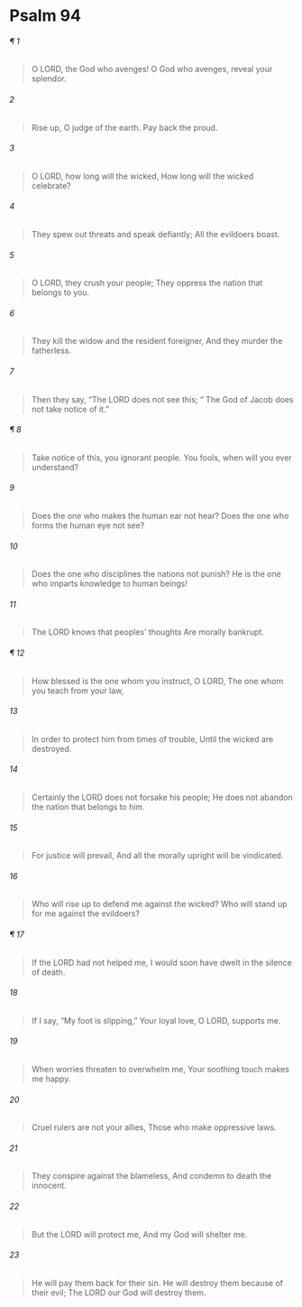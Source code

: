 # Psalm 94
###### ¶ 1
> O LORD, the God who avenges!
> O God who avenges, reveal your splendor.
###### 2
> Rise up, O judge of the earth.
> Pay back the proud.
###### 3
> O LORD, how long will the wicked,
> How long will the wicked celebrate?
###### 4
> They spew out threats and speak defiantly;
> All the evildoers boast.
###### 5
> O LORD, they crush your people;
> They oppress the nation that belongs to you.
###### 6
> They kill the widow and the resident foreigner,
> And they murder the fatherless.
###### 7
> Then they say, “The LORD does not see this;
>  “ The God of Jacob does not take notice of it.”
###### ¶ 8
> Take notice of this, you ignorant people.
> You fools, when will you ever understand?
###### 9
> Does the one who makes the human ear not hear?
> Does the one who forms the human eye not see?
###### 10
> Does the one who disciplines the nations not punish?
> He is the one who imparts knowledge to human beings!
###### 11
> The LORD knows that peoples’ thoughts
> Are morally bankrupt.
###### ¶ 12
> How blessed is the one whom you instruct, O LORD,
> The one whom you teach from your law,
###### 13
> In order to protect him from times of trouble,
> Until the wicked are destroyed.
###### 14
> Certainly the LORD does not forsake his people;
> He does not abandon the nation that belongs to him.
###### 15
> For justice will prevail,
> And all the morally upright will be vindicated.
###### 16
> Who will rise up to defend me against the wicked?
> Who will stand up for me against the evildoers?
###### ¶ 17
> If the LORD had not helped me,
> I would soon have dwelt in the silence of death.
###### 18
> If I say, “My foot is slipping,”
> Your loyal love, O LORD, supports me.
###### 19
> When worries threaten to overwhelm me,
> Your soothing touch makes me happy.
###### 20
> Cruel rulers are not your allies,
> Those who make oppressive laws.
###### 21
> They conspire against the blameless,
> And condemn to death the innocent.
###### 22
> But the LORD will protect me,
> And my God will shelter me.
###### 23
> He will pay them back for their sin.
> He will destroy them because of their evil;
> The LORD our God will destroy them.
